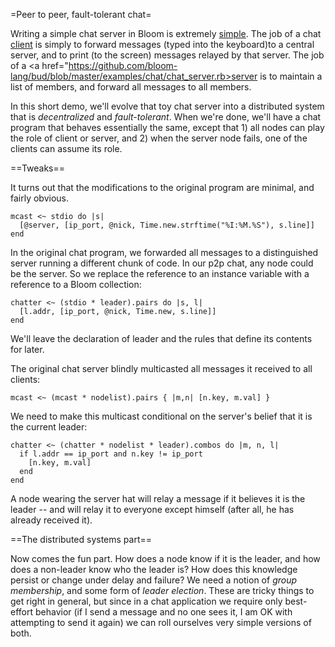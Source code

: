 =Peer to peer, fault-tolerant chat=

Writing a simple chat server in Bloom is extremely <a href="">simple</a>.
The job of a chat <a href="https://github.com/bloom-lang/bud/blob/master/examples/chat/chat.rb">client</a> is simply to forward messages (typed into the keyboard)to a central server, and to print (to the screen) messages relayed by that server.  The job of a <a href="https://github.com/bloom-lang/bud/blob/master/examples/chat/chat_server.rb>server</a> is to maintain a list of members, and forward all messages to all members.

In this short demo, we'll evolve that toy chat server into a distributed system that is *decentralized* and *fault-tolerant*.  When we're done, we'll
have a chat program that behaves essentially the same, except that 1) all nodes can play the role of client or server, and 2) when the server node fails,
one of the clients can assume its role.

==Tweaks==

It turns out that the modifications to the original program are minimal, and fairly obvious.

    mcast <~ stdio do |s|
      [@server, [ip_port, @nick, Time.new.strftime("%I:%M.%S"), s.line]]
    end

In the original chat program, we forwarded all messages to a distinguished server running a different chunk of code.  In our p2p chat, any node could
be the server.  So we replace the reference to an instance variable with a reference to a Bloom collection:

    chatter <~ (stdio * leader).pairs do |s, l|
      [l.addr, [ip_port, @nick, Time.new, s.line]]
    end

We'll leave the declaration of leader and the rules that define its contents for later.

The original chat server blindly multicasted all messages it received to all clients:

    mcast <~ (mcast * nodelist).pairs { |m,n| [n.key, m.val] }

We need to make this multicast conditional on the server's belief that it is the current leader:

    chatter <~ (chatter * nodelist * leader).combos do |m, n, l|
      if l.addr == ip_port and n.key != ip_port
        [n.key, m.val]
      end
    end

A node wearing the server hat will relay a message if it believes it is the leader -- and will relay it to everyone except himself (after all,
he has already received it).

==The distributed systems part==

Now comes the fun part.  How does a node know if it is the leader, and how does a non-leader know who the leader is?  How does this knowledge
persist or change under delay and failure?  We need a notion of *group membership*, and some form of *leader election*.  These are tricky things
to get right in general, but since in a chat application we require only best-effort behavior (if I send a message and no one sees it, I am OK with
attempting to send it again) we can roll ourselves very simple versions of both.
